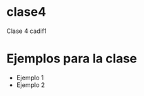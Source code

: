 # clase4
Clase 4 cadif1
<h1>Ejemplos para la clase</h1>
<ul>
  <li>Ejemplo 1</li>
  <li>Ejemplo 2</li>
</ul>
